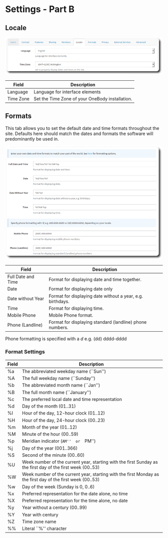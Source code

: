 # Settings - Part B

## Locale

![Locale Tab](../img/admin/settings-4.png)


| Field | Description |
| -- | -- |
| Language | Language for interface elements |
| Time Zone  | Set the Time Zone of your OneBody installation. |


## Formats

This tab allows you to set the default date and time formats throughout the site. Defaults here should match the dates and formats the software will predominantly be used in.

![Formats Tab](../img/admin/settings-5.png)

| Field | Description |
| -- | -- |
| Full Date and Time | Format for displaying date and time together. |
| Date  | Format for displaying date only |
| Date without Year | Format for displaying date without a year, e.g. birthdays. |
| Time | Format for displaying time. |
| Mobile Phone | Mobile Phone format.  |
| Phone (Landline) | Format for displaying standard (landline) phone numbers. |

Phone formatting is specified with a *d* e.g. (dd) dddd-dddd

### Format Settings

| Field | Description |
| -- | -- |
| %a | The abbreviated weekday name (``Sun'') |
| %A | The  full  weekday  name (``Sunday'') |
| %b | The abbreviated month name (``Jan'') |
| %B | The  full  month  name (``January'') |
| %c | The preferred local date and time representation |
| %d | Day of the month (01..31) |
| %I | Hour of the day, 12-hour clock (01..12) |
| %H | Hour of the day, 24-hour clock (00..23) |
| %m | Month of the year (01..12) |
| %M | Minute of the hour (00..59) |
| %p | Meridian indicator (``AM''  or  ``PM'') |
| %j | Day of the year (001..366) |
| %S | Second of the minute (00..60) |
| %U | Week  number  of the current year, starting with the first Sunday as the first day of the first week (00..53)  |
| %W | Week  number  of the current year, starting with the first Monday as the first day of the first week (00..53) |
| %w | Day of the week (Sunday is 0, 0..6) |
| %x | Preferred representation for the date alone, no time |
| %X | Preferred representation for the time alone, no date |
| %y | Year without a century (00..99) |
| %Y | Year with century |
| %Z | Time zone name |
| %% | Literal ``%'' character |





